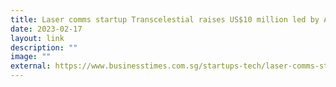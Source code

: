 ```yaml
---
title: Laser comms startup Transcelestial raises US$10 million led by Airbus Ventures
date: 2023-02-17
layout: link
description: ""
image: ""
external: https://www.businesstimes.com.sg/startups-tech/laser-comms-startup-transcelestial-raises-us10-million-led-airbus-ventures
---
```

